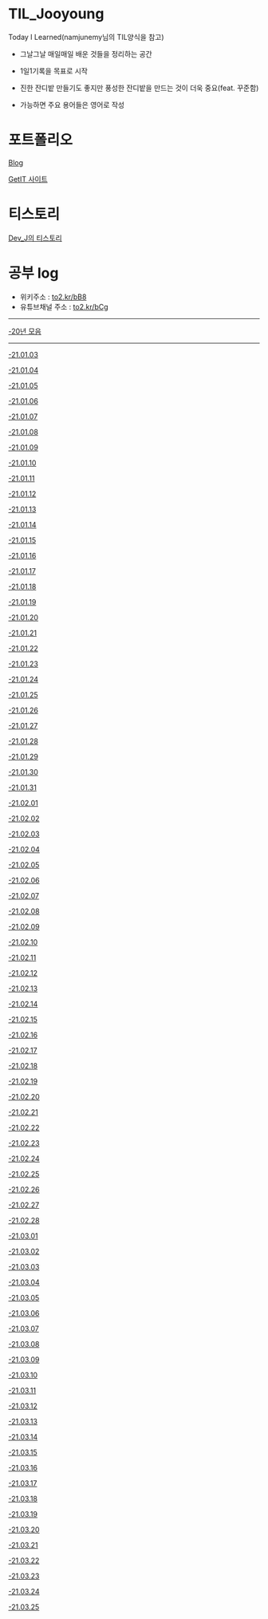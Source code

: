 # TIL_Jooyoung
Today I Learned(namjunemy님의 TIL양식을 참고)

- 그날그날 매일매일 배운 것들을 정리하는 공간

- 1일1기록을 목표로 시작

- 진한 잔디밭 만들기도 좋지만 풍성한 잔디밭을 만드는 것이 더욱 중요(feat. 꾸준함)

- 가능하면 주요 용어들은 영어로 작성

# 포트폴리오
[Blog](https://blog.devj.me/)

[GetIT 사이트](https://getit.devj.me/)

# 티스토리
[Dev_J의 티스토리](https://cjy324.tistory.com/)

# 공부 log
- 위키주소 : [to2.kr/bB8](https://to2.kr/bB8)
- 유튜브채널 주소 : [to2.kr/bCg](https://to2.kr/bCg)

<hr>

[-20년 모음](https://github.com/cjy324/TIL_Jooyoung/wiki/%EA%B3%B5%EB%B6%80log(20%EB%85%84-%EB%AA%A8%EC%9D%8C))
<hr>

[-21.01.03](https://github.com/cjy324/TIL_Jooyoung/blob/main/21.01.03)

[-21.01.04](https://github.com/cjy324/TIL_Jooyoung/blob/main/21.01.04)

[-21.01.05](https://github.com/cjy324/TIL_Jooyoung/blob/main/21.01.05)

[-21.01.06](https://github.com/cjy324/TIL_Jooyoung/blob/main/21.01.06)

[-21.01.07](https://github.com/cjy324/TIL_Jooyoung/blob/main/21.01.07)

[-21.01.08](https://github.com/cjy324/TIL_Jooyoung/blob/main/21.01.08)

[-21.01.09](https://github.com/cjy324/TIL_Jooyoung/blob/main/21.01.09)

[-21.01.10](https://github.com/cjy324/TIL_Jooyoung/blob/main/21.01.10)

[-21.01.11](https://github.com/cjy324/TIL_Jooyoung/blob/main/21.01.11)

[-21.01.12](https://github.com/cjy324/TIL_Jooyoung/blob/main/21.01.12)

[-21.01.13](https://github.com/cjy324/TIL_Jooyoung/blob/main/21.01.13)

[-21.01.14](https://github.com/cjy324/TIL_Jooyoung/blob/main/21.01.14)

[-21.01.15](https://github.com/cjy324/TIL_Jooyoung/blob/main/21.01.15)

[-21.01.16](https://github.com/cjy324/TIL_Jooyoung/blob/main/21.01.16)

[-21.01.17](https://github.com/cjy324/TIL_Jooyoung/blob/main/21.01.17)

[-21.01.18](https://github.com/cjy324/TIL_Jooyoung/blob/main/21.01.18)

[-21.01.19](https://github.com/cjy324/TIL_Jooyoung/blob/main/21.01.19)

[-21.01.20](https://github.com/cjy324/TIL_Jooyoung/blob/main/21.01.20)

[-21.01.21](https://github.com/cjy324/TIL_Jooyoung/blob/main/21.01.21)

[-21.01.22](https://github.com/cjy324/TIL_Jooyoung/blob/main/21.01.22)

[-21.01.23](https://github.com/cjy324/TIL_Jooyoung/blob/main/21.01.23)

[-21.01.24](https://github.com/cjy324/TIL_Jooyoung/blob/main/21.01.24)

[-21.01.25](https://github.com/cjy324/TIL_Jooyoung/blob/main/21.01.25)

[-21.01.26](https://github.com/cjy324/TIL_Jooyoung/blob/main/21.01.26)

[-21.01.27](https://github.com/cjy324/TIL_Jooyoung/blob/main/21.01.27)

[-21.01.28](https://github.com/cjy324/TIL_Jooyoung/blob/main/21.01.28)

[-21.01.29](https://github.com/cjy324/TIL_Jooyoung/blob/main/21.01.29)

[-21.01.30](https://github.com/cjy324/TIL_Jooyoung/blob/main/21.01.30)

[-21.01.31](https://github.com/cjy324/TIL_Jooyoung/blob/main/21.01.31)

[-21.02.01](https://github.com/cjy324/TIL_Jooyoung/blob/main/21.02.01)

[-21.02.02](https://github.com/cjy324/TIL_Jooyoung/blob/main/21.02.02)

[-21.02.03](https://github.com/cjy324/TIL_Jooyoung/blob/main/21.02.03)

[-21.02.04](https://github.com/cjy324/TIL_Jooyoung/blob/main/21.02.04)

[-21.02.05](https://github.com/cjy324/TIL_Jooyoung/blob/main/21.02.05)

[-21.02.06](https://github.com/cjy324/TIL_Jooyoung/blob/main/21.02.06)

[-21.02.07](https://github.com/cjy324/TIL_Jooyoung/blob/main/21.02.07)

[-21.02.08](https://github.com/cjy324/TIL_Jooyoung/blob/main/21.02.08)

[-21.02.09](https://github.com/cjy324/TIL_Jooyoung/blob/main/21.02.09)

[-21.02.10](https://github.com/cjy324/TIL_Jooyoung/blob/main/21.02.10)

[-21.02.11](https://github.com/cjy324/TIL_Jooyoung/blob/main/21.02.11)

[-21.02.12](https://github.com/cjy324/TIL_Jooyoung/blob/main/21.02.12)

[-21.02.13](https://github.com/cjy324/TIL_Jooyoung/blob/main/21.02.13)

[-21.02.14](https://github.com/cjy324/TIL_Jooyoung/blob/main/21.02.14)

[-21.02.15](https://github.com/cjy324/TIL_Jooyoung/blob/main/21.02.15)

[-21.02.16](https://github.com/cjy324/TIL_Jooyoung/blob/main/21.02.16)

[-21.02.17](https://github.com/cjy324/TIL_Jooyoung/blob/main/21.02.17)

[-21.02.18](https://github.com/cjy324/TIL_Jooyoung/blob/main/21.02.18)

[-21.02.19](https://github.com/cjy324/TIL_Jooyoung/blob/main/21.02.19)

[-21.02.20](https://github.com/cjy324/TIL_Jooyoung/blob/main/21.02.20)

[-21.02.21](https://github.com/cjy324/TIL_Jooyoung/blob/main/21.02.21)

[-21.02.22](https://github.com/cjy324/TIL_Jooyoung/blob/main/21.02.22)

[-21.02.23](https://github.com/cjy324/TIL_Jooyoung/blob/main/21.02.23)

[-21.02.24](https://github.com/cjy324/TIL_Jooyoung/blob/main/21.02.24)

[-21.02.25](https://github.com/cjy324/TIL_Jooyoung/blob/main/21.02.25)

[-21.02.26](https://github.com/cjy324/TIL_Jooyoung/blob/main/21.02.26)

[-21.02.27](https://github.com/cjy324/TIL_Jooyoung/blob/main/21.02.27)

[-21.02.28](https://github.com/cjy324/TIL_Jooyoung/blob/main/21.02.28)

[-21.03.01](https://github.com/cjy324/TIL_Jooyoung/blob/main/21.03.01)

[-21.03.02](https://github.com/cjy324/TIL_Jooyoung/blob/main/21.03.02)

[-21.03.03](https://github.com/cjy324/TIL_Jooyoung/blob/main/21.03.03)

[-21.03.04](https://github.com/cjy324/TIL_Jooyoung/blob/main/21.03.04)

[-21.03.05](https://github.com/cjy324/TIL_Jooyoung/blob/main/21.03.05)

[-21.03.06](https://github.com/cjy324/TIL_Jooyoung/blob/main/21.03.06)

[-21.03.07](https://github.com/cjy324/TIL_Jooyoung/blob/main/21.03.07)

[-21.03.08](https://github.com/cjy324/TIL_Jooyoung/blob/main/21.03.08)

[-21.03.09](https://github.com/cjy324/TIL_Jooyoung/blob/main/21.03.09)

[-21.03.10](https://github.com/cjy324/TIL_Jooyoung/blob/main/21.03.10)

[-21.03.11](https://github.com/cjy324/TIL_Jooyoung/blob/main/21.03.11)

[-21.03.12](https://github.com/cjy324/TIL_Jooyoung/blob/main/21.03.12)

[-21.03.13](https://github.com/cjy324/TIL_Jooyoung/blob/main/21.03.13)

[-21.03.14](https://github.com/cjy324/TIL_Jooyoung/blob/main/21.03.14)

[-21.03.15](https://github.com/cjy324/TIL_Jooyoung/blob/main/21.03.15)

[-21.03.16](https://github.com/cjy324/TIL_Jooyoung/blob/main/21.03.16)

[-21.03.17](https://github.com/cjy324/TIL_Jooyoung/blob/main/21.03.17)

[-21.03.18](https://github.com/cjy324/TIL_Jooyoung/blob/main/21.03.18)

[-21.03.19](https://github.com/cjy324/TIL_Jooyoung/blob/main/21.03.19)

[-21.03.20](https://github.com/cjy324/TIL_Jooyoung/blob/main/21.03.20)

[-21.03.21](https://github.com/cjy324/TIL_Jooyoung/blob/main/21.03.21)

[-21.03.22](https://github.com/cjy324/TIL_Jooyoung/blob/main/21.03.22)

[-21.03.23](https://github.com/cjy324/TIL_Jooyoung/blob/main/21.03.23)

[-21.03.24](https://github.com/cjy324/TIL_Jooyoung/blob/main/21.03.24)

[-21.03.25](https://github.com/cjy324/TIL_Jooyoung/blob/main/21.03.25)
